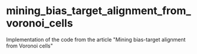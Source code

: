 # mining_bias_target_alignment_from_voronoi_cells
Implementation of the code from the article "Mining bias-target alignment from Voronoi cells"
